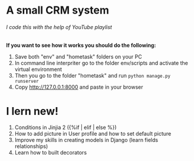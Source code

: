 # A small CRM system
###### I code this with the help of YouTube playlist

**If you want to see how it works you should do the following:**

1. Save both "env" and "hometask" folders on your PC
2. In command line interpriter go to the folder env/scripts and activate the virtual environment
3. Then you go to the folder "hometask" and run `python manage.py runserver`
3. Copy http://127.0.0.1:8000 and paste in your browser


# I lern new!

1. Conditions in Jinjia 2 ({%if | elif | else %})
2. How to add picture in User profile and how to set default picture
3. Improve my skills in creating models in Django (learn fields relationships)
4. Learn how to built decorators
